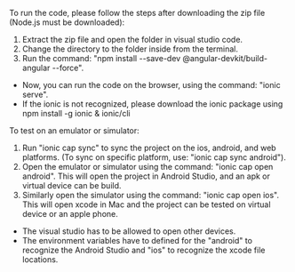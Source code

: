 To run the code, please follow the steps after downloading the zip file (Node.js must be downloaded):
  1. Extract the zip file and open the folder in visual studio code.
  2. Change the directory to the folder inside from the terminal.
  3. Run the command: "npm install --save-dev @angular-devkit/build-angular --force".
- Now, you can run the code on the browser, using the command: "ionic serve".
- If the ionic is not recognized, please download the ionic package using npm install -g ionic & ionic/cli

To test on an emulator or simulator:
  1. Run "ionic cap sync" to sync the project on the ios, android, and web platforms. (To sync on specific platform, use: "ionic cap sync android").
  2. Open the emulator or simulator using the command: "ionic cap open android". This will open the project in Android Studio, and an apk or virtual device can be build.
  3. Similarly open the simulator using the command: "ionic cap open ios". This will open xcode in Mac and the project can be tested on virtual device or an apple phone.
- The visual studio has to be allowed to open other devices.
- The environment variables have to defined for the "android" to recognize the Android Studio and "ios" to recognize the xcode file locations.

